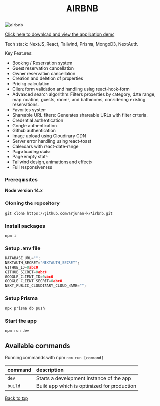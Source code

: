 # <p align="center" id="top">AIRBNB</p>

![airbnb](./public/preview.png)

[Click here to download and view the application demo](./public/Demo.mp4)

Tech stack: NextJS, React, Tailwind, Prisma, MongoDB, NextAuth.

Key Features:

- Booking / Reservation system
- Guest reservation cancellation
- Owner reservation cancellation
- Creation and deletion of properties
- Pricing calculation
- Client form validation and handling using react-hook-form
- Advanced search algorithm: Filters properties by category, date range, map location, guests, rooms, and bathrooms, considering existing reservations.
- Favorites system
- Shareable URL filters: Generates shareable URLs with filter criteria.
- Credential authentication
- Google authentication
- Github authentication
- Image upload using Cloudinary CDN
- Server error handling using react-toast
- Calendars with react-date-range
- Page loading state
- Page empty state
- Tailwind design, animations and effects
- Full responsiveness

### Prerequisites

**Node version 14.x**

### Cloning the repository

```shell
git clone https://github.com/arjunan-k/Airbnb.git
```

### Install packages

```shell
npm i
```

### Setup .env file

```js
DATABASE_URL="";
NEXTAUTH_SECRET="NEXTAUTH_SECRET";
GITHUB_ID=0abc0
GITHUB_SECRET=0abc0
GOOGLE_CLIENT_ID=0abc0
GOOGLE_CLIENT_SECRET=0abc0
NEXT_PUBLIC_CLOUDINARY_CLOUD_NAME="";
```

### Setup Prisma

```shell
npx prisma db push
```

### Start the app

```shell
npm run dev
```

## Available commands

Running commands with npm `npm run [command]`

| command | description                                 |
| :------ | :------------------------------------------ |
| `dev`   | Starts a development instance of the app    |
| `build` | Build app which is optimized for production |

<a href="#top">Back to top</a>
